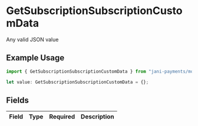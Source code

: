 # GetSubscriptionSubscriptionCustomData

Any valid JSON value

## Example Usage

```typescript
import { GetSubscriptionSubscriptionCustomData } from "jani-payments/models/operations";

let value: GetSubscriptionSubscriptionCustomData = {};
```

## Fields

| Field       | Type        | Required    | Description |
| ----------- | ----------- | ----------- | ----------- |